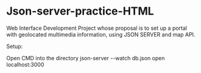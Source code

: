 # Json-server-practice-HTML
Web Interface Development Project whose proposal is to set up a portal with geolocated multimedia information, using JSON SERVER and map API.

Setup:

Open CMD into the directory
json-server --watch db.json
open localhost:3000
